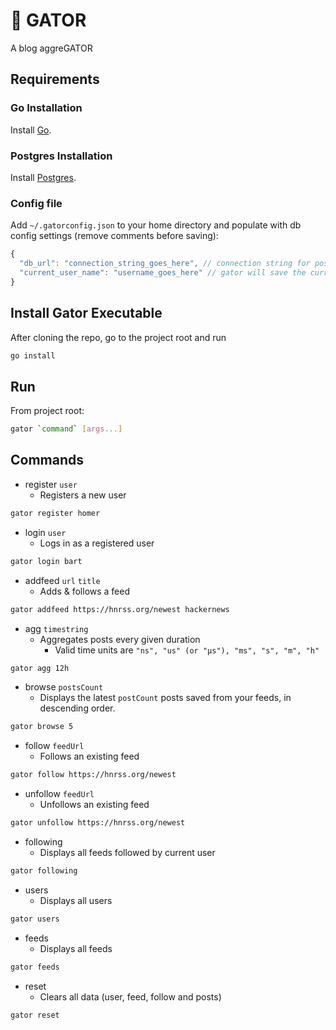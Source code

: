 # 🐊 GATOR
A blog aggreGATOR

## Requirements

### Go Installation
Install [Go](https://go.dev/doc/install).

### Postgres Installation
Install [Postgres](https://www.postgresql.org/).

### Config file
Add `~/.gatorconfig.json` to your home directory and populate with db config settings (remove comments before saving):
```js
{
  "db_url": "connection_string_goes_here", // connection string for postgres
  "current_user_name": "username_goes_here" // gator will save the current user name
}
```
## Install Gator Executable
After cloning the repo, go to the project root and run
```bash
go install
```

## Run
From project root:
```bash
gator `command` [args...]
```

## Commands
- register `user`
  - Registers a new user
```bash
gator register homer
```

- login `user`
  - Logs in as a registered user
```bash
gator login bart
```

- addfeed `url` `title`
  - Adds & follows a feed
```bash
gator addfeed https://hnrss.org/newest hackernews
```

- agg `timestring`
  - Aggregates posts every given duration 
    - Valid time units are `"ns", "us" (or "µs"), "ms", "s", "m", "h"`
```bash
gator agg 12h
```
- browse `postsCount`
  - Displays the latest `postCount` posts saved from your feeds, in descending order.
```bash
gator browse 5
```
- follow `feedUrl`
  - Follows an existing feed
```bash
gator follow https://hnrss.org/newest
```
- unfollow `feedUrl`
  - Unfollows an existing feed
```bash
gator unfollow https://hnrss.org/newest
```
- following
  - Displays all feeds followed by current user
```bash
gator following
```
- users
  - Displays all users
```bash
gator users
```
- feeds
  - Displays all feeds
```bash
gator feeds
```
- reset
  - Clears all data (user, feed, follow and posts)
```bash
gator reset
```